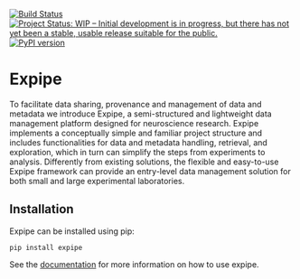 [![Build Status](https://github.com/CINPLA/expipe/actions/workflows/full_tests.yml/badge.svg)](https://github.com/CINPLA/expipe/actions/workflows/full_tests.yml/badge.svg)[![Project Status: WIP – Initial development is in progress, but there has not yet been a stable, usable release suitable for the public.](http://www.repostatus.org/badges/latest/wip.svg)](http://www.repostatus.org/#wip)
[![PyPI version](https://badge.fury.io/py/expipe.svg)](https://badge.fury.io/py/expipe)

# Expipe

To facilitate data sharing, provenance and management of data and metadata we introduce Expipe, a semi-structured and lightweight data management platform designed for neuroscience research. 
Expipe implements a conceptually simple and familiar project structure and includes functionalities for data and metadata handling, retrieval, and exploration, which in turn can simplify the steps from experiments to analysis. 
Differently from existing solutions, the flexible and easy-to-use Expipe framework can provide an entry-level data management solution for both small and large experimental laboratories. 


## Installation

Expipe can be installed using pip:

```
pip install expipe
```

See the [documentation](https://expipe.readthedocs.io/)
for more information on how to use expipe.
